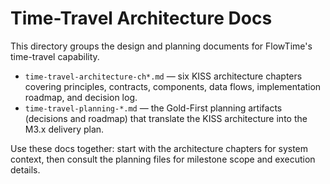 # Time-Travel Architecture Docs

This directory groups the design and planning documents for FlowTime's time-travel capability.

- `time-travel-architecture-ch*.md` — six KISS architecture chapters covering principles, contracts, components, data flows, implementation roadmap, and decision log.
- `time-travel-planning-*.md` — the Gold-First planning artifacts (decisions and roadmap) that translate the KISS architecture into the M3.x delivery plan.

Use these docs together: start with the architecture chapters for system context, then consult the planning files for milestone scope and execution details.
